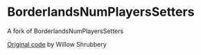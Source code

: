 # BorderlandsNumPlayersSetters
A fork of BorderlandsNumPlayersSetters


[Original code](http://myborderlands.com/FourPlayers.aspx) by Willow Shrubbery
